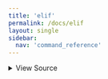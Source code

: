 ```yaml
---
title: 'elif'
permalink: /docs/elif
layout: single
sidebar:
  nav: 'command_reference'
---
```




<details>
  <summary>View Source</summary>

{% highlight sh %}

!fn --shellpen-private contexts writeNullIfEmpty
!fn --shellpen-private contexts pop
!fn --shellpen-private writeDSL writeln "elif $*"
!fn --shellpen-private writeDSL writeln "then"
!fn --shellpen-private contexts push "fi"
{% endhighlight %}

</details>









